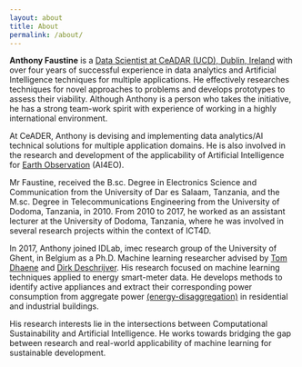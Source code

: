 ```yaml
---
layout: about
title: About
permalink: /about/
---
```


**Anthony Faustine**  is a [Data Scientist at CeADAR (UCD), Dublin, Ireland](https://www.ceadar.ie/) with over four years of successful experience in data analytics and Artificial Intelligence techniques for multiple applications. He effectively researches techniques for novel approaches to problems and develops prototypes to assess their viability. Although Anthony is a person who takes the initiative, he has a strong team-work spirit with experience of working in a highly international environment. 

At CeADER, Anthony is devising and implementing data analytics/AI technical solutions for multiple application domains. He is also involved in the research and development of the applicability of Artificial Intelligence for [Earth Observation](https://en.wikipedia.org/wiki/Earth_observation) (AI4EO).

 Mr Faustine, received the B.sc. Degree in Electronics Science and Communication from the University of Dar es Salaam, Tanzania, and the M.sc. Degree in Telecommunications Engineering from the University of Dodoma, Tanzania, in 2010. From 2010 to 2017, he worked as an assistant lecturer at the University of Dodoma, Tanzania, where he was involved in several research projects within the context of ICT4D. 

In 2017, Anthony joined IDLab, imec research group of the University of Ghent, in Belgium as a Ph.D. Machine learning researcher advised by [Tom Dhaene](http://sumo.intec.ugent.be/?q=tdhaene) and [Dirk Deschrijver](http://sumo.intec.ugent.be/members?q=ddeschrijver). His research focused on machine learning techniques applied to energy smart-meter data. He develops methods to identify active appliances and extract their corresponding power consumption from aggregate power [(energy-disaggregation)](https://en.wikipedia.org/wiki/Nonintrusive_load_monitoring) in residential and industrial buildings. 

His research interests lie in the intersections between Computational Sustainability and Artificial Intelligence. He works towards bridging the gap between research and real-world applicability of machine learning for sustainable development.